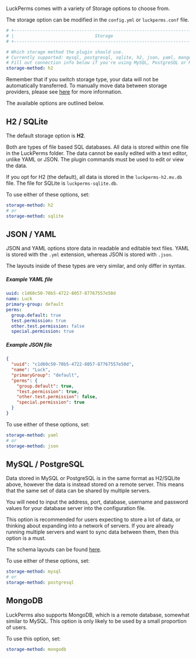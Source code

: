 LuckPerms comes with a variety of Storage options to choose from.

The storage option can be modified in the `config.yml` or `luckperms.conf` file.
```yaml
# +------------------------------------------------------------------------+ #
# |                               Storage                                  | #
# +------------------------------------------------------------------------+ #

# Which storage method the plugin should use.
# Currently supported: mysql, postgresql, sqlite, h2, json, yaml, mongodb
# Fill out connection info below if you're using MySQL, PostgreSQL or MongoDB
storage-method: h2
```

Remember that if you switch storage type, your data will not be automatically transferred. To manually move data between storage providers, please see [here](https://github.com/lucko/LuckPerms/wiki/Switching-storage-types) for more information.   
   
The available options are outlined below.   
   
## H2 / SQLite
The default storage option is **H2**.   
   
Both are types of file based SQL databases. All data is stored within one file in the LuckPerms folder. The data cannot be easily edited with a text editor, unlike YAML or JSON. The plugin commands must be used to edit or view the data.

If you opt for H2 (the default), all data is stored in the `luckperms-h2.mv.db` file. The file for SQLite is `luckperms-sqlite.db`.

To use either of these options, set:
```yaml
storage-method: h2
# or
storage-method: sqlite
```

## JSON / YAML
JSON and YAML options store data in readable and editable text files. YAML is stored with the `.yml` extension, whereas JSON is stored with `.json`.   
   
The layouts inside of these types are very similar, and only differ in syntax.

##### Example YAML file
```yml
uuid: c1d60c50-70b5-4722-8057-87767557e50d
name: Luck
primary-group: default
perms:
  group.default: true
  test.permission: true
  other.test.permission: false
  special.permission: true
```

##### Example JSON file
```json
{
  "uuid": "c1d60c50-70b5-4722-8057-87767557e50d",
  "name": "Luck",
  "primaryGroup": "default",
  "perms": {
    "group.default": true,
    "test.permission": true,
    "other.test.permission": false,
    "special.permission": true
  }
}
```

To use either of these options, set:
```yaml
storage-method: yaml
# or
storage-method: json
```

## MySQL / PostgreSQL
Data stored in MySQL or PostgreSQL is in the same format as H2/SQLite above, however the data is instead stored on a remote server. This means that the same set of data can be shared by multiple servers.   
   
You will need to input the address, port, database, username and password values for your database server into the configuration file.   
   
This option is recommended for users expecting to store a lot of data, or thinking about expanding into a network of servers. If you are already running multiple servers and want to sync data between them, then this option is a must.   
   
The schema layouts can be found [here](https://github.com/lucko/LuckPerms/tree/master/common/src/main/resources).

To use either of these options, set:
```yaml
storage-method: mysql
# or
storage-method: postgresql
```

## MongoDB
LuckPerms also supports MongoDB, which is a remote database, somewhat similar to MySQL. This option is only likely to be used by a small proportion of users.

To use this option, set:
```yaml
storage-method: mongodb
```